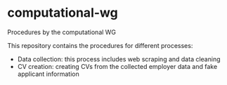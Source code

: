 # computational-wg
 Procedures by the computational WG

This repository contains the procedures for different processes:
- Data collection: this process includes web scraping and data cleaning
- CV creation: creating CVs from the collected employer data and fake applicant information
